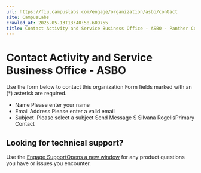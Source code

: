 ```yaml
---
url: https://fiu.campuslabs.com/engage/organization/asbo/contact
site: CampusLabs
crawled_at: 2025-05-13T13:40:58.609755
title: Contact Activity and Service Business Office - ASBO - Panther Connect
---
```


# Contact Activity and Service Business Office - ASBO
Use the form below to contact this organization
Form fields marked with an (*) asterisk are required.
* Name
Please enter your name
* Email Address
Please enter a valid email
* Subject
​
Please select a subject
Send Message
S
Silvana RogelisPrimary Contact
## Looking for technical support?
Use the [Engage SupportOpens a new window](http://support.anthology.com) for any product questions you have or issues you encounter.
